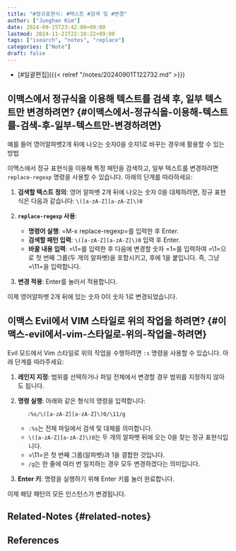 ```yaml
---
title: "#정규표현식: #텍스트 #검색 및 #변경"
author: ["Junghan Kim"]
date: 2024-09-15T23:42:00+09:00
lastmod: 2024-11-21T22:18:22+09:00
tags: ["isearch", "notes", "replace"]
categories: ["Note"]
draft: false
---
```


-   [#일괄편집]({{< relref "/notes/20240901T122732.md" >}})

<!--more-->


## 이맥스에서 정규식을 이용해 텍스트를 검색 후, 일부 텍스트만 변경하려면? {#이맥스에서-정규식을-이용해-텍스트를-검색-후-일부-텍스트만-변경하려면}

예를 들어 영어알파벳2개 뒤에 나오는 숫자0을 숫자1로 바꾸는 경우에 활용할 수 있는 방법

이맥스에서 정규 표현식을 이용해 특정 패턴을 검색하고, 일부 텍스트를 변경하려면 `replace-regexp` 명령을 사용할 수 있습니다. 아래의 단계를 따라하세요:

1.  **검색할 텍스트 정의**: 영어 알파벳 2개 뒤에 나오는 숫자 0을 대체하려면, 정규 표현식은 다음과 같습니다: `\([a-zA-Z][a-zA-Z]\)0`

2.  **`replace-regexp` 사용**:
    -   **명령어 실행**: =M-x replace-regexp=를 입력한 후 Enter.
    -   **검색할 패턴 입력**: `\([a-zA-Z][a-zA-Z]\)0` 입력 후 Enter.
    -   **바꿀 내용 입력**: =\\1=를 입력한 후 다음에 변경할 숫자 =1=를 입력하여 =\\1=으로 첫 번째 그룹(두 개의 알파벳)을 포함시키고, 후에 1을 붙입니다. 즉, 그냥 =\\11=을 입력합니다.

3.  **변경 적용**: Enter를 눌러서 적용합니다.

이제 영어알파벳 2개 뒤에 있는 숫자 0이 숫자 1로 변경되었습니다.


## 이맥스 Evil에서 VIM 스타일로 위의 작업을 하려면? {#이맥스-evil에서-vim-스타일로-위의-작업을-하려면}

Evil 모드에서 Vim 스타일로 위의 작업을 수행하려면 `:s` 명령을 사용할 수 있습니다. 아래 단계를 따라주세요:

1.  **레인지 지정**: 범위를 선택하거나 파일 전체에서 변경할 경우 범위를 지정하지 않아도 됩니다.

2.  **명령 실행**: 아래와 같은 형식의 명령을 입력합니다:
    ```nil
       :%s/\([a-zA-Z][a-zA-Z]\)0/\11/g
    ```

    -   `:%s`는 전체 파일에서 검색 및 대체를 의미합니다.
    -   `\([a-zA-Z][a-zA-Z]\)0`는 두 개의 알파벳 뒤에 오는 0을 찾는 정규 표현식입니다.
    -   =\\11=은 첫 번째 그룹(알파벳)과 1을 결합한 것입니다.
    -   `/g`는 한 줄에 여러 번 일치하는 경우 모두 변경하겠다는 의미입니다.

3.  **Enter 키**: 명령을 실행하기 위해 Enter 키를 눌러 완료합니다.

이제 해당 패턴의 모든 인스턴스가 변경됩니다.


## Related-Notes {#related-notes}

## References

<style>.csl-entry{text-indent: -1.5em; margin-left: 1.5em;}</style><div class="csl-bib-body">
</div>
